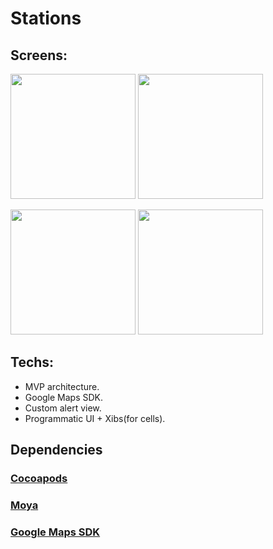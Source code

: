 # Stations

## Screens:

<p>
<img width="200px" src="https://user-images.githubusercontent.com/81817904/234425604-eac4c2f7-5385-4650-8bef-e9a14767959b.gif">
<img width="200px" src="https://user-images.githubusercontent.com/81817904/234425627-5a726708-87e5-4527-91fa-edc84f6b05f2.gif">
</p>

<p float="left">
  <img src="https://user-images.githubusercontent.com/81817904/234426215-8ef36917-22c4-4e44-9261-c33ad0cc71f8.jpeg" width="200" />
  <img src="https://user-images.githubusercontent.com/81817904/234426220-93720388-8167-4522-b317-22870e2a528e.jpeg" width="200" />
</p>

## Techs:

* MVP architecture.
* Google Maps SDK.
* Custom alert view.
* Programmatic UI + Xibs(for cells).

## Dependencies

### [Cocoapods](https://github.com/CocoaPods/CocoaPods)

### [Moya](https://github.com/Moya/Moya)

### [Google Maps SDK](https://github.com/googlemaps/google-maps-ios-utils)

